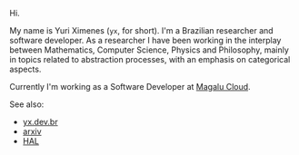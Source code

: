 Hi.

My name is Yuri Ximenes (`yx`, for short). I'm a Brazilian researcher and software developer. As a researcher I have been working in the interplay between Mathematics, Computer Science, Physics and Philosophy, mainly in topics related to abstraction processes, with an emphasis on categorical aspects.

Currently I'm working as a Software Developer at [Magalu Cloud](https://magalu.cloud).

See also:

* [yx.dev.br](https://yx.dev.br)
* [arxiv](https://arxiv.org/a/martins_y_1.html)
* [HAL](https://hal.science/search/index/?q=yuri-ximenes-martins&submit=) 


